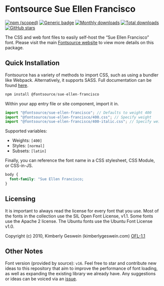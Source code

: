 # Fontsource Sue Ellen Francisco

[![npm (scoped)](https://img.shields.io/npm/v/@fontsource/sue-ellen-francisco?color=brightgreen)](https://www.npmjs.com/package/@fontsource/sue-ellen-francisco) [![Generic badge](https://img.shields.io/badge/fontsource-passing-brightgreen)](https://github.com/fontsource/fontsource) [![Monthly downloads](https://badgen.net/npm/dm/@fontsource/sue-ellen-francisco)](https://github.com/fontsource/fontsource) [![Total downloads](https://badgen.net/npm/dt/@fontsource/sue-ellen-francisco)](https://github.com/fontsource/fontsource) [![GitHub stars](https://img.shields.io/github/stars/fontsource/fontsource.svg?style=social&label=Star)](https://github.com/fontsource/fontsource/stargazers)

The CSS and web font files to easily self-host the “Sue Ellen Francisco” font. Please visit the main [Fontsource website](https://fontsource.org/fonts/sue-ellen-francisco) to view more details on this package.

## Quick Installation

Fontsource has a variety of methods to import CSS, such as using a bundler like Webpack. Alternatively, it supports SASS. Full documentation can be found [here](https://fontsource.org/docs/introduction).

```javascript
npm install @fontsource/sue-ellen-francisco
```

Within your app entry file or site component, import it in.

```javascript
import "@fontsource/sue-ellen-francisco"; // Defaults to weight 400
import "@fontsource/sue-ellen-francisco/400.css"; // Specify weight
import "@fontsource/sue-ellen-francisco/400-italic.css"; // Specify weight and style

```

Supported variables:
- Weights: `[400]`
- Styles: `[normal]`
- Subsets: `[latin]`

Finally, you can reference the font name in a CSS stylesheet, CSS Module, or CSS-in-JS.

```css
body {
  font-family: "Sue Ellen Francisco;
}
```

## Licensing
It is important to always read the license for every font that you use.
Most of the fonts in the collection use the SIL Open Font License, v1.1. Some fonts use the Apache 2 license. The Ubuntu fonts use the Ubuntu Font License v1.0.

Copyright (c) 2010, Kimberly Geswein (kimberlygeswein.com)
[OFL-1.1](http://scripts.sil.org/OFL)

## Other Notes
Font version (provided by source): `v16`.
Feel free to star and contribute new ideas to this repository that aim to improve the performance of font loading, as well as expanding the existing library we already have. Any suggestions or ideas can be voiced via an [issue](https://github.com/fontsource/fontsource/issues).